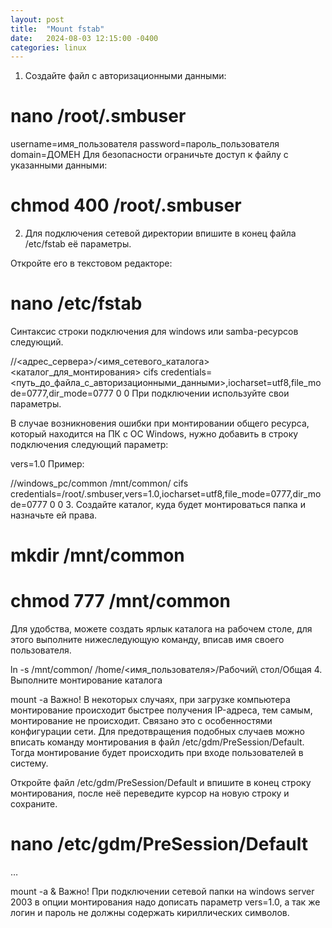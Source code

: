 ```yaml
---
layout: post
title:  "Mount fstab"
date:   2024-08-03 12:15:00 -0400
categories: linux
---
```


1. Создайте файл с авторизационными данными:

# nano /root/.smbuser
username=имя_пользователя
password=пароль_пользователя
domain=ДОМЕН
Для безопасности ограничьте доступ к файлу с указанными данными:

# chmod 400 /root/.smbuser
2. Для подключения сетевой директории впишите в конец файла /etc/fstab её параметры.

Откройте его в текстовом редакторе:

# nano /etc/fstab
Синтаксис строки подключения для windows или samba-ресурсов следующий.

//<адрес_сервера>/<имя_сетевого_каталога> <каталог_для_монтирования> cifs credentials=<путь_до_файла_с_авторизационными_данными>,iocharset=utf8,file_mode=0777,dir_mode=0777 0 0
При подключении используйте свои параметры.

В случае возникновения ошибки при монтировании общего ресурса, который находится на ПК с ОС Windows, нужно добавить в строку подключения следующий параметр:

vers=1.0
Пример:

//windows_pc/common /mnt/common/ cifs credentials=/root/.smbuser,vers=1.0,iocharset=utf8,file_mode=0777,dir_mode=0777 0 0
3. Создайте каталог, куда будет монтироваться папка и назначьте ей права.

# mkdir /mnt/common
# chmod 777 /mnt/common
Для удобства, можете создать ярлык каталога на рабочем столе, для этого выполните нижеследующую команду, вписав имя своего пользователя.

ln -s /mnt/common/ /home/<имя_пользователя>/Рабочий\ стол/Общая
4. Выполните монтирование каталога

mount -a
Важно!
В некоторых случаях, при загрузке компьютера монтирование происходит быстрее получения IP-адреса, тем самым, монтирование не происходит. Связано это с особенностями конфигурации сети. Для предотвращения подобных случаев можно вписать команду монтирования в файл /etc/gdm/PreSession/Default. Тогда монтирование будет происходить при входе пользователей в систему.

Откройте файл /etc/gdm/PreSession/Default и впишите в конец строку монтирования, после неё переведите курсор на новую строку и сохраните.

# nano /etc/gdm/PreSession/Default
…

mount -a &
Важно!
При подключении сетевой папки на windows server 2003 в опции монтирования надо дописать параметр vers=1.0, а так же логин и пароль не должны содержать кириллических символов.
